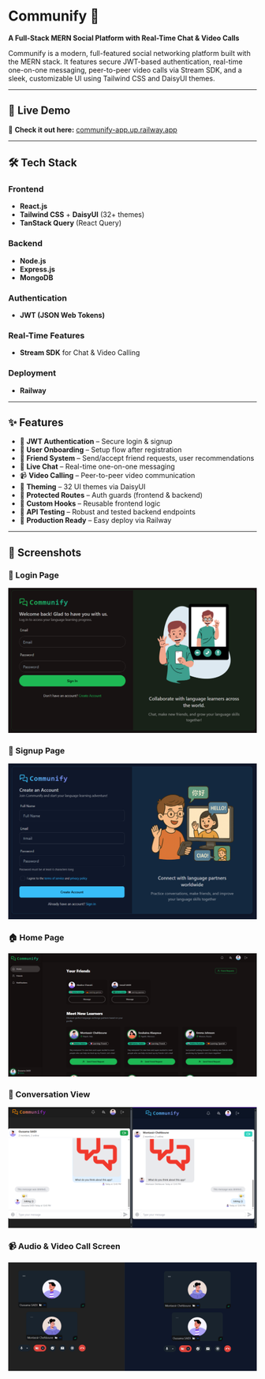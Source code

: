 # Communify 💬

**A Full-Stack MERN Social Platform with Real-Time Chat & Video Calls**

Communify is a modern, full-featured social networking platform built with the MERN stack. It features secure JWT-based authentication, real-time one-on-one messaging, peer-to-peer video calls via Stream SDK, and a sleek, customizable UI using Tailwind CSS and DaisyUI themes.

---

## 🔗 Live Demo

🚀 **Check it out here:** [communify-app.up.railway.app](https://communify-app.up.railway.app)

---

## 🛠️ Tech Stack

### Frontend
- **React.js**
- **Tailwind CSS** + **DaisyUI** (32+ themes)
- **TanStack Query** (React Query)

### Backend
- **Node.js**
- **Express.js**
- **MongoDB**

### Authentication
- **JWT (JSON Web Tokens)**

### Real-Time Features
- **Stream SDK** for Chat & Video Calling

### Deployment
- **Railway**

---

## ✨ Features

- 🔐 **JWT Authentication** – Secure login & signup
- 📄 **User Onboarding** – Setup flow after registration
- 👥 **Friend System** – Send/accept friend requests, user recommendations
- 💬 **Live Chat** – Real-time one-on-one messaging
- 📹 **Video Calling** – Peer-to-peer video communication
- 🎨 **Theming** – 32 UI themes via DaisyUI
- 🚨 **Protected Routes** – Auth guards (frontend & backend)
- 🧰 **Custom Hooks** – Reusable frontend logic
- 🧪 **API Testing** – Robust and tested backend endpoints
- 🚀 **Production Ready** – Easy deploy via Railway

---

## 📸 Screenshots

### 🔐 Login Page
![Login Page](assets/login.png)

### 📝 Signup Page
![Signup Page](assets/signup.png)

### 🏠 Home Page
![Home Page](assets/home.png)

### 💬 Conversation View
![Conversation](assets/conversation.png)

### 📹 Audio & Video Call Screen
![Audio&Video Call](assets/call.png)
